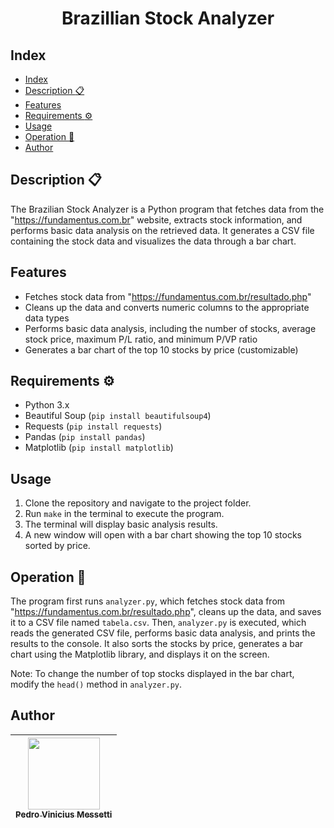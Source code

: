 <h1 align="center">
Brazillian Stock Analyzer
</h1>

## Index
- [Index](#index)
- [Description :clipboard:](#description-clipboard)
- [Features](#features)
- [Requirements :gear:](#requirements-gear)
- [Usage](#usage)
- [Operation :wrench:](#operation-wrench)
- [Author](#author)

## Description :clipboard:

The Brazilian Stock Analyzer is a Python program that fetches data from the "https://fundamentus.com.br" website, extracts stock information, and performs basic data analysis on the retrieved data. It generates a CSV file containing the stock data and visualizes the data through a bar chart.

## Features

- Fetches stock data from "https://fundamentus.com.br/resultado.php"
- Cleans up the data and converts numeric columns to the appropriate data types
- Performs basic data analysis, including the number of stocks, average stock price, maximum P/L ratio, and minimum P/VP ratio
- Generates a bar chart of the top 10 stocks by price (customizable)

## Requirements :gear:

- Python 3.x
- Beautiful Soup (`pip install beautifulsoup4`)
- Requests (`pip install requests`)
- Pandas (`pip install pandas`)
- Matplotlib (`pip install matplotlib`)

## Usage

1. Clone the repository and navigate to the project folder.
2. Run `make` in the terminal to execute the program.
1. The terminal will display basic analysis results.
2. A new window will open with a bar chart showing the top 10 stocks sorted by price.

## Operation :wrench:

The program first runs `analyzer.py`, which fetches stock data from "https://fundamentus.com.br/resultado.php", cleans up the data, and saves it to a CSV file named `tabela.csv`. Then, `analyzer.py` is executed, which reads the generated CSV file, performs basic data analysis, and prints the results to the console. It also sorts the stocks by price, generates a bar chart using the Matplotlib library, and displays it on the screen.

Note: To change the number of top stocks displayed in the bar chart, modify the `head()` method in `analyzer.py`.

## Author
| [<img src="https://avatars.githubusercontent.com/u/105685220?v=4" width="115"><br><sub>Pedro Vinicius Messetti</sub>](https://github.com/pedromessetti) |
| :---: |

